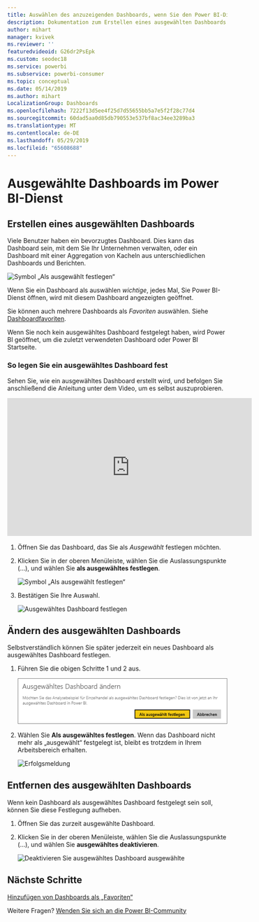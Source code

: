 ```yaml
---
title: Auswählen des anzuzeigenden Dashboards, wenn Sie den Power BI-Dienst öffnen
description: Dokumentation zum Erstellen eines ausgewählten Dashboards im Power BI-Dienst
author: mihart
manager: kvivek
ms.reviewer: ''
featuredvideoid: G26dr2PsEpk
ms.custom: seodec18
ms.service: powerbi
ms.subservice: powerbi-consumer
ms.topic: conceptual
ms.date: 05/14/2019
ms.author: mihart
LocalizationGroup: Dashboards
ms.openlocfilehash: 7222f13d5ee4f25d7d55655bb5a7e5f2f28c77d4
ms.sourcegitcommit: 60dad5aa0d85db790553e537bf8ac34ee3289ba3
ms.translationtype: MT
ms.contentlocale: de-DE
ms.lasthandoff: 05/29/2019
ms.locfileid: "65608688"
---
```

# <a name="featured-dashboards-in-power-bi-service"></a>Ausgewählte Dashboards im Power BI-Dienst
## <a name="create-a-featured-dashboard"></a>Erstellen eines ausgewählten Dashboards
Viele Benutzer haben ein bevorzugtes Dashboard.  Dies kann das Dashboard sein, mit dem Sie Ihr Unternehmen verwalten, oder ein Dashboard mit einer Aggregation von Kacheln aus unterschiedlichen Dashboards und Berichten.

![Symbol „Als ausgewählt festlegen“](./media/end-user-featured/power-bi-dropdown.png)

Wenn Sie ein Dashboard als auswählen *wichtige*, jedes Mal, Sie Power BI-Dienst öffnen, wird mit diesem Dashboard angezeigten geöffnet.  

Sie können auch mehrere Dashboards als *Favoriten* auswählen. Siehe [Dashboardfavoriten](end-user-favorite.md).

Wenn Sie noch kein ausgewähltes Dashboard festgelegt haben, wird Power BI geöffnet, um die zuletzt verwendeten Dashboard oder Power BI Startseite.  

### <a name="to-set-a-dashboard-as-featured"></a>So legen Sie ein **ausgewähltes Dashboard** fest
Sehen Sie, wie ein ausgewähltes Dashboard erstellt wird, und befolgen Sie anschließend die Anleitung unter dem Video, um es selbst auszuprobieren.

<iframe width="560" height="315" src="https://www.youtube.com/embed/G26dr2PsEpk" frameborder="0" allowfullscreen></iframe>



1. Öffnen Sie das Dashboard, das Sie als *Ausgewählt* festlegen möchten. 
2. Klicken Sie in der oberen Menüleiste, wählen Sie die Auslassungspunkte (...), und wählen Sie **als ausgewähltes festlegen**.  
   
    ![Symbol „Als ausgewählt festlegen“](./media/end-user-featured/power-bi-dropdown.png)
3. Bestätigen Sie Ihre Auswahl.
   
    ![Ausgewähltes Dashboard festlegen](./media/end-user-featured/power-bi-featured-confirm.png)

## <a name="change-the-featured-dashboard"></a>Ändern des ausgewählten Dashboards
Selbstverständlich können Sie später jederzeit ein neues Dashboard als ausgewähltes Dashboard festlegen.

1. Führen Sie die obigen Schritte 1 und 2 aus.
   
    ![Fenster „Ausgewähltes Dashboard ändern“](./media/end-user-featured/power-bi-change-feature.png)
2. Wählen Sie **Als ausgewähltes festlegen**. Wenn das Dashboard nicht mehr als „ausgewählt“ festgelegt ist, bleibt es trotzdem in Ihrem Arbeitsbereich erhalten.  
   
    ![Erfolgsmeldung](./media/end-user-featured/power-bi-unfeature-new.png)

## <a name="remove-the-featured-dashboard"></a>Entfernen des ausgewählten Dashboards
Wenn kein Dashboard als ausgewähltes Dashboard festgelegt sein soll, können Sie diese Festlegung aufheben.

1. Öffnen Sie das zurzeit ausgewählte Dashboard.
2. Klicken Sie in der oberen Menüleiste, wählen Sie die Auslassungspunkte (...), und wählen Sie **ausgewähltes deaktivieren**.

    ![Deaktivieren Sie ausgewähltes Dashboard ausgewählte](./media/end-user-featured/power-bi-unfeature-newer.png)
   
## <a name="next-steps"></a>Nächste Schritte
[Hinzufügen von Dashboards als „Favoriten“](end-user-favorite.md)

Weitere Fragen? [Wenden Sie sich an die Power BI-Community](http://community.powerbi.com/)


